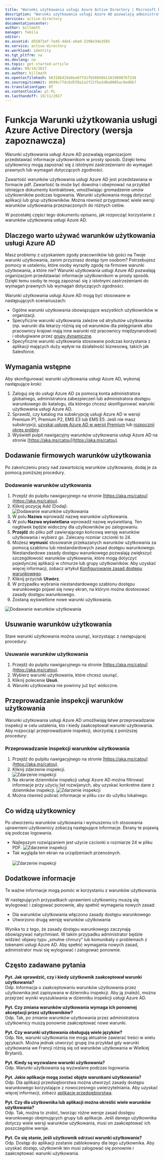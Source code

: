 ```yaml
---
title: "Warunki użytkowania usługi Azure Active Directory | Microsoft Docs"
description: "Warunki użytkowania usługi Azure AD pozwalają administratorom i firmom udostępnić użytkownikom warunki użytkowania usług Azure AD."
services: active-directory
documentationcenter: 
author: billmath
manager: femila
editor: 
ms.assetid: d55872ef-7e45-4de5-a9a0-3298e3de3565
ms.service: active-directory
ms.workload: identity
ms.tgt_pltfrm: na
ms.devlang: na
ms.topic: get-started-article
ms.date: 09/19/2017
ms.author: billmath
ms.openlocfilehash: b6318b419a0ea87fd1fb56656b1161909876f338
ms.sourcegitcommit: 6699c77dcbd5f8a1a2f21fba3d0a0005ac9ed6b7
ms.translationtype: HT
ms.contentlocale: pl-PL
ms.lasthandoff: 10/11/2017
---
```

# <a name="azure-active-directory-terms-of-use-feature-preview"></a>Funkcja Warunki użytkowania usługi Azure Active Directory (wersja zapoznawcza)
Warunki użytkowania usługi Azure AD pozwalają organizacjom przedstawiać informacje użytkownikom w prosty sposób.  Dzięki temu użytkownicy mogą zapoznać się z istotnymi zastrzeżeniami do wymagań prawnych lub wymagań dotyczących zgodności.

Zawartość warunków użytkowania usługi Azure AD jest przedstawiana w formacie pdf.   Zawartość ta może być dowolna i obejmować na przykład istniejące dokumenty kontraktowe, umożliwiając gromadzenie umów użytkowników podczas logowania.  Warunki użytkowania mogą dotyczyć aplikacji lub grup użytkowników. Można również przygotować wiele wersji warunków użytkowania przeznaczonych do różnych celów.

W pozostałej części tego dokumentu opisano, jak rozpocząć korzystanie z warunków użytkowania usługi Azure AD.  

## <a name="why-use-azure-ad-terms-of-use"></a>Dlaczego warto używać warunków użytkowania usługi Azure AD
Masz problemy z uzyskaniem zgody pracowników lub gości na Twoje warunki użytkowania, zanim przyznasz dostęp tym osobom? Potrzebujesz pomocy w ustaleniu, które osoby wyraziły zgodę na firmowe warunki użytkowania, a które nie?  Warunki użytkowania usługi Azure AD pozwalają organizacjom przedstawiać informacje użytkownikom w prosty sposób.  Dzięki temu osoby te mogą zapoznać się z istotnymi zastrzeżeniami do wymagań prawnych lub wymagań dotyczących zgodności.

Warunki użytkowania usługi Azure AD mogą być stosowane w następujących scenariuszach:
-   Ogólne warunki użytkowania obowiązujące wszystkich użytkowników w organizacji.
-   Specyficzne warunki użytkowania zależne od atrybutów użytkownika (np. warunki dla lekarzy różnią się od warunków dla pielęgniarek albo pracownicy krajowi mają inne warunki niż pracownicy międzynarodowi) i obsługiwane przez [grupy dynamiczne](https://azure.microsoft.com/updates/azure-active-directory-dynamic-membership-for-groups).
-   Specyficzne warunki użytkowania stosowane podczas korzystania z aplikacji mających duży wpływ na działalność biznesową, takich jak Salesforce.


## <a name="prerequisites"></a>Wymagania wstępne
Aby skonfigurować warunki użytkowania usługi Azure AD, wykonaj następujące kroki:

1. Zaloguj się do usługi Azure AD za pomocą konta administratora globalnego, administratora zabezpieczeń lub administratora dostępu warunkowego do katalogu, dla którego chcesz skonfigurować warunki użytkowania usługi Azure AD.
2. Sprawdź, czy katalog ma subskrypcję usługi Azure AD w wersji Premium P1, Premium P2, EMS E3 lub EMS E5.  Jeśli nie masz subskrypcji, [uzyskaj usługę Azure AD w wersji Premium](active-directory-get-started-premium.md) lub [rozpocznij okres próbny](https://azure.microsoft.com/trial/get-started-active-directory/).
3. Wyświetl pulpit nawigacyjny warunków użytkowania usługi Azure AD na stronie [https://aka.ms/catou](https://aka.ms/catou).



## <a name="add-company-terms-of-use"></a>Dodawanie firmowych warunków użytkowania
Po zakończeniu pracy nad zawartością warunków użytkowania, dodaj je za pomocą poniższej procedury.

### <a name="to-add-terms-of-use"></a>Dodawanie warunków użytkowania
1. Przejdź do pulpitu nawigacyjnego na stronie [https://aka.ms/catou](https://aka.ms/catou).
2. Kliknij pozycję Add (Dodaj).</br>
![Dodawanie warunków użytkowania](media/active-directory-tou/tou2.png)
3. W polu **Nazwa** wprowadź nazwę warunków użytkowania.
4. W polu **Nazwa wyświetlana** wprowadź nazwę wyświetlaną.  Ten nagłówek będzie widoczny dla użytkowników po zalogowaniu.
5. **Przejdź** do pliku pdf zawierającego końcową wersję warunków użytkowania i wybierz go.  Zalecany rozmiar czcionki to 24.
6. Możesz **wymusić** stosowanie przekazanych warunków użytkowania za pomocą szablonu lub niestandardowych zasad dostępu warunkowego.  Niestandardowe zasady dostępu warunkowego pozwalają zwiększyć szczegółowość warunków użytkowania, które mogą dotyczyć pojedynczej aplikacji w chmurze lub grupy użytkowników.  Aby uzyskać więcej informacji, zobacz artykuł [Konfigurowanie zasad dostępu warunkowego](active-directory-conditional-access-best-practices.md).
7. Kliknij przycisk **Utwórz**.
8. W przypadku wybrania niestandardowego szablonu dostępu warunkowego pojawi się nowy ekran, na którym można dostosować zasady dostępu warunkowego.
7. Zostaną wyświetlone nowe warunki użytkowania.</br>

![Dodawanie warunków użytkowania](media/active-directory-tou/tou3.png)

## <a name="delete-terms-of-use"></a>Usuwanie warunków użytkowania
Stare warunki użytkowania można usunąć, korzystając z następującej procedury:

### <a name="to-delete-terms-of-use"></a>Usuwanie warunków użytkowania
1. Przejdź do pulpitu nawigacyjnego na stronie [https://aka.ms/catou](https://aka.ms/catou).
2. Wybierz warunki użytkowania, które chcesz usunąć.
3. Kliknij polecenie **Usuń**.
4. Warunki użytkowania nie powinny już być widoczne.


## <a name="audit-terms-of-use"></a>Przeprowadzanie inspekcji warunków użytkowania
Warunki użytkowania usługi Azure AD umożliwiają łatwe przeprowadzanie inspekcji w celu ustalenia, kto i kiedy zaakceptował warunki użytkowania.  Aby rozpocząć przeprowadzanie inspekcji, skorzystaj z poniższej procedury:

### <a name="to-audit-terms-of-use"></a>Przeprowadzanie inspekcji warunków użytkowania
1. Przejdź do pulpitu nawigacyjnego na stronie [https://aka.ms/catou](https://aka.ms/catou).
2. Kliknij zdarzenie inspekcji.</br>
![Zdarzenie inspekcji](media/active-directory-tou/tou8.png)
3.  Na ekranie dzienników inspekcji usługi Azure AD można filtrować informacje przy użyciu list rozwijanych, aby uzyskać konkretne dane z dzienników inspekcji.
![Zdarzenie inspekcji](media/active-directory-tou/tou9.png)
4.  Można również pobrać informacje w pliku csv do użytku lokalnego.

## <a name="what-users-see"></a>Co widzą użytkownicy
Po utworzeniu warunków użytkowania i wymuszeniu ich stosowania uprawnieni użytkownicy zobaczą następujące informacje.  Ekrany te pojawią się podczas logowania.
-   Najlepszym rozwiązaniem jest użycie czcionki o rozmiarze 24 w pliku PDF.
![Zdarzenie inspekcji](media/active-directory-tou/tou10.png)
-   Tak wygląda ten ekran na urządzeniach przenośnych.</br></br>
![Zdarzenie inspekcji](media/active-directory-tou/tou11.png)

## <a name="additional-information"></a>Dodatkowe informacje
Te ważne informacje mogą pomóc w korzystaniu z warunków użytkowania.


W następujących przypadkach uprawnieni użytkownicy muszą się wylogować i zalogować ponownie, aby spełnić wymagania nowych zasad:
 - Dla warunków użytkowania włączono zasady dostępu warunkowego
 - Utworzono drugą wersję warunków użytkowania

Wynika to z tego, że zasady dostępu warunkowego zaczynają obowiązywać natychmiast. W takim przypadku administrator będzie widzieć objawy typu „smutne chmury” lub komunikaty o problemach z tokenami usługi Azure AD. Aby spełnić wymagania nowych zasad, administrator musi się wylogować i zalogować ponownie.





## <a name="frequently-asked-questions"></a>Często zadawane pytania

**Pyt. Jak sprawdzić, czy i kiedy użytkownik zaakceptował warunki użytkowania?**</br>
Odp. Informacja o zaakceptowaniu warunków użytkowania przez użytkownika jest zapisywana w dzienniku inspekcji. Aby ją znaleźć, można przejrzeć wyniki wyszukiwania w dzienniku inspekcji usługi Azure AD.  

**Pyt. Czy zmiana warunków użytkowania wymaga ich ponownej akceptacji przez użytkowników?**</br>
Odp. Tak, po zmianie warunków użytkowania przez administratora użytkownicy muszą ponownie zaakceptować nowe warunki.

**Pyt. Czy warunki użytkowania obsługują wiele języków?**</br>
Odp. Nie, warunki użytkowania nie mogą aktualnie zawierać treści w wielu językach.  Można jednak utworzyć grupę (na przykład gdy warunki użytkowania we Francji różnią się od warunków użytkowania w Wielkiej Brytanii). 

**Pyt. Kiedy są wyzwalane warunki użytkowania?**</br>
Odp. Warunki użytkowania są wyzwalane podczas logowania.

**Pyt. Jakie aplikacje mogą zostać objęte warunkami użytkowania?**</br>
Odp. Dla aplikacji przedsiębiorstwa można utworzyć zasady dostępu warunkowego korzystające z nowoczesnego uwierzytelniania.  Aby uzyskać więcej informacji, zobacz [aplikacje przedsiębiorstwa](https://docs.microsoft.com/azure/active-directory/active-directory-coreapps-view-azure-portal).

**Pyt. Czy dla użytkownika lub aplikacji można określić wiele warunków użytkowania?**</br>
Odp. Tak, można to zrobić, tworząc różne wersje zasad dostępu warunkowego obejmujących grupy lub aplikacje. Jeśli danego użytkownika dotyczy wiele wersji warunków użytkowania, musi on zaakceptować ich poszczególne wersje.
 
**Pyt. Co się stanie, jeśli użytkownik odrzuci warunki użytkowania?**</br>
Odp. Dostęp do aplikacji zostanie zablokowany dla tego użytkownika. Aby uzyskać dostęp, użytkownik ten musi zalogować się ponownie i zaakceptować warunki użytkowania.